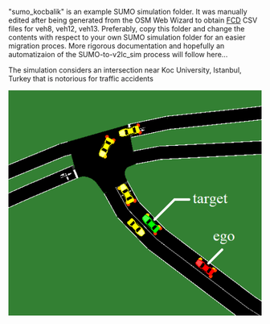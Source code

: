 "sumo_kocbalik" is an example SUMO simulation folder. It was manually edited after being generated from the OSM Web Wizard to obtain [FCD](https://sumo.dlr.de/docs/Simulation/Output/FCDOutput.html) CSV files for veh8, veh12, veh13. Preferably, copy this folder and change the contents with respect to your own SUMO simulation folder for an easier migration proces. More rigorous documentation and hopefully an automatizaion of the SUMO-to-v2lc_sim process will follow here...

The simulation considers an intersection near Koc University, Istanbul, Turkey that is notorious for traffic accidents

<img src="../../99_doc/sumo_kocbalik.png" alt="Drawing"/> 
